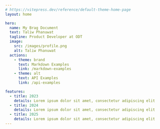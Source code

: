 ```yaml
---
# https://vitepress.dev/reference/default-theme-home-page
layout: home

hero:
  name: My Brag Document
  text: Taliw Phanuwat
  tagline: Product Developer at ODT
  image:
    src: /images/profile.png
    alt: Taliw Phanuwat
  actions:
    - theme: brand
      text: Markdown Examples
      link: /markdown-examples
    - theme: alt
      text: API Examples
      link: /api-examples

features:
  - title: 2023
    details: Lorem ipsum dolor sit amet, consectetur adipiscing elit
  - title: 2024
    details: Lorem ipsum dolor sit amet, consectetur adipiscing elit
  - title: 2025
    details: Lorem ipsum dolor sit amet, consectetur adipiscing elit
---
```


